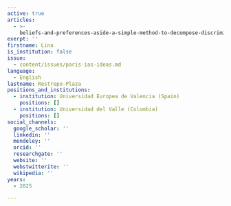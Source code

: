 ```yaml
---
active: true
articles:
  - >-
    beliefs-and-preferences-aside-a-simple-method-to-decompose-discriminatory-behaviors
exerpt: ''
firstname: Lina
is_institution: false
issue:
  - content/issues/paris-ias-ideas.md
language:
  - English
lastname: Restrepo-Plaza
positions_and_institutions:
  - institution: Universidad Europea de Valencia (Spain)
    positions: []
  - institution: Universidad del Valle (Colombia)
    positions: []
social_channels:
  google_scholar: ''
  linkedin: ''
  mendeley: ''
  orcid: ''
  researchgate: ''
  website: ''
  webstwitterite: ''
  wikipedia: ''
years:
  - 2025

---
```

